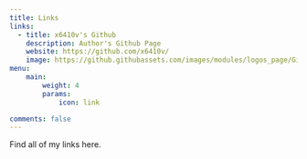 ```yaml
---
title: Links
links:
  - title: x6410v's Github
    description: Author's Github Page
    website: https://github.com/x6410v/
    image: https://github.githubassets.com/images/modules/logos_page/GitHub-Mark.png
menu:
    main: 
        weight: 4
        params:
            icon: link

comments: false
---
```


Find all of my links here.

